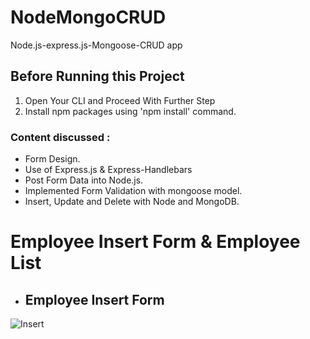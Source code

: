 # NodeMongoCRUD
Node.js-express.js-Mongoose-CRUD app


## Before Running this Project

1. Open Your CLI and Proceed With Further Step
1. Install npm packages using 'npm install' command.


### Content discussed :

* Form Design.
* Use of Express.js & Express-Handlebars
* Post Form Data into Node.js.
* Implemented Form Validation with mongoose model.
* Insert, Update and Delete with Node and MongoDB.


# Employee Insert Form & Employee List

 - ## Employee Insert Form

![Insert](file:///C:/Users/SonuSharma/Desktop/Insert.png "First Image")
